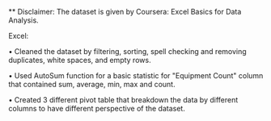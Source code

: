 ** Disclaimer: The dataset is given by Coursera: Excel Basics for Data Analysis.

Excel:

•	Cleaned the dataset by filtering, sorting, spell checking and removing duplicates, white spaces, and empty rows.

•	Used AutoSum function for a basic statistic for "Equipment Count" column that contained sum, average, min, max and count.

•	Created 3 different pivot table that breakdown the data by different columns to have different perspective of the dataset.
